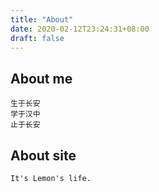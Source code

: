 ```yaml
---
title: "About"
date: 2020-02-12T23:24:31+08:00
draft: false
---
```


## About me

```
生于长安
学于汉中
止于长安
```

## About site

```
It's Lemon's life.
```